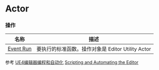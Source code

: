 # Actor

### 操作  
| 名称 | 描述 |
|--|--|
| [Event Run](./event-run.md) | 要执行的标准函数。操作对象是 Editor Utility Actor |

参考
[UE4编辑器编程和自动化](https://zhuanlan.zhihu.com/p/61313942)
[Scripting and Automating the Editor](https://docs.unrealengine.com/4.27/en-US/ProductionPipelines/ScriptingAndAutomation/)